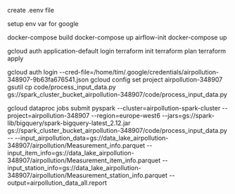 create .eenv file

setup env var for google

docker-compose build
docker-compose up airflow-init
docker-compose up

gcloud auth application-default login
terraform init
terraform plan
terraform apply

gcloud auth login --cred-file=/home/tim/.google/credentials/airpollution-348907-9b63fa676541.json
gcloud config set project airpollution-348907
gsutil cp code/process_input_data.py gs://spark_cluster_bucket_airpollution-348907/code/process_input_data.py

gcloud dataproc jobs submit pyspark --cluster=airpollution-spark-cluster --project=airpollution-348907 --region=europe-west6 --jars=gs://spark-lib/bigquery/spark-bigquery-latest_2.12.jar gs://spark_cluster_bucket_airpollution-348907/code/process_input_data.py -- --input_airpollution_data=gs://data_lake_airpollution-348907/airpollution/Measurement_info.parquet --input_item_info=gs://data_lake_airpollution-348907/airpollution/Measurement_item_info.parquet --input_station_info=gs://data_lake_airpollution-348907/airpollution/Measurement_station_info.parquet --output=airpollution_data_all.report